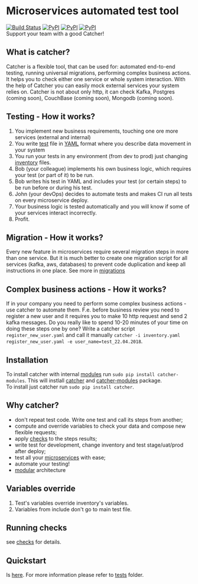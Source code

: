 # Microservices automated test tool
[![Build Status](https://travis-ci.org/comtihon/catcher.svg?branch=master)](https://travis-ci.org/comtihon/catcher)
[![PyPI](https://img.shields.io/pypi/v/catcher.svg)](https://pypi.python.org/pypi/catcher)
[![PyPI](https://img.shields.io/pypi/pyversions/catcher.svg)](https://pypi.python.org/pypi/catcher)
[![PyPI](https://img.shields.io/pypi/wheel/catcher.svg)](https://pypi.python.org/pypi/catcher)  
Support your team with a good Catcher!  
## What is catcher?
Catcher is a flexible tool, that can be used for: automated end-to-end testing, running universal migrations, 
performing complex business actions.  
It helps you to check either one service or whole system interaction.
With the help of Catcher you can easily mock external services your system relies on. Catcher is not about only http, it
can check Kafka, Postgres (coming soon), CouchBase (coming soon), Mongodb (coming soon).

## Testing - How it works?
1. You implement new business requirements, touching one ore more services (external and internal)
2. You write [test](doc/tests.md) file in [YAML](https://de.wikipedia.org/wiki/YAML) format where you describe data movement in your system
3. You run your tests in any environment (from dev to prod) just changing [inventory](doc/inventory.md) files.
4. Bob (your colleague) implements his own business logic, which requires your test (or part of it) to be run.
5. Bob writes his test in YAML and includes your test (or certain steps) to be run before or during his test.
6. John (your devOps) decides to automate tests and makes CI run all tests on every microservice deploy.
7. Your business logic is tested automatically and you will know if some of your services interact incorrectly.
8. Profit. 
## Migration - How it works?
Every new feature in microservices require several migration steps in more than one service. But it is much better to
create one migration script for all services (kafka, aws, databases) to prevent code duplication and keep all instructions
in one place. See more in [migrations](doc/migrations.md)
## Complex business actions - How it works?
If in your company you need to perform some complex business actions - use catcher to automate them. F.e. before business 
review you need to register a new user and it requires you to make 10 http request and send 2 kafka messages. Do you really
like to spend 10-20 minutes of your time on doing these steps one by one? Write a catcher script `register_new_user.yaml`
and call it manually `catcher -i inventory.yaml register_new_user.yaml -e user_name=test_22.04.2018`.

## Installation
To install catcher with internal [modules](https://github.com/comtihon/catcher_modules) run `sudo pip install catcher-modules`. This will instlall [catcher](https://pypi.org/project/catcher) and [catcher-modules](https://pypi.org/project/catcher-modules) package.  
To install just catcher run `sudo pip install catcher`.

## Why catcher?
* don't repeat test code. Write one test and call its steps from another;
* compute and override variables to check your data and compose new flexible requests;
* apply [checks](doc/checks.md) to the steps results;
* write test for development, change inventory and test stage/uat/prod after deploy;
* test all your [microservices](doc/microservices.md) with ease;
* automate your testing!
* [modular](doc/modules.md) architecture

## Variables override
1. Test's variables override inventory's variables.
2. Variables from include don't go to main test file.

## Running checks
see [checks](doc/checks.md) for details.

## Quickstart
Is [here](doc/tests.md). For more information please refer to [tests](test) folder.
